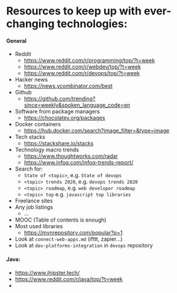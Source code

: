 # Resources to keep up with ever-changing technologies:

#### General
* Reddit
    * https://www.reddit.com/r/programming/top/?t=week
    * https://www.reddit.com/r/webdev/top/?t=week
    * https://www.reddit.com/r/devops/top/?t=week
* Hacker news
    * https://news.ycombinator.com/best
* Github
    * https://github.com/trending?since=weekly&spoken_language_code=en
* Software from package managers
    * https://chocolatey.org/packages
* Docker containers
    * https://hub.docker.com/search?image_filter=&type=image
* Tech stacks
    * https://stackshare.io/stacks
* Technology macro trends
    * https://www.thoughtworks.com/radar
    * https://www.infoq.com/infoq-trends-report/
* Search for: 
    * `State of <topic>`, e.g. `State of devops`
    * `<topic> trends 2020`, e.g. `devops trends 2020`
    * `<topic> roadmap`, e.g. `web developer roadmap`
    * `<topic> top` e.g. `javascript top libraries`
* Freelance sites
* Any job listings
    * ...
* MOOC (Table of contents is enough)
* Most used libraries
    * https://mvnrepository.com/popular?p=1
* Look at `connect-web-apps.md` (ifttt, zapier...)
* Look at `dev-platforms-integration` in `devops` repository

#### Java:
* https://www.jhipster.tech/
* https://www.reddit.com/r/java/top/?t=week
* 
